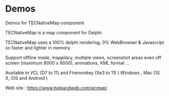 # Demos
 Demos for TECNativeMap component

TECNativeMap is a map component for Delphi

TECNativeMap uses a 100% delphi rendering, 0% WebBrowser & Javascript so faster and lighter in memory

Support offline mode, mappilary, multiple views, screenshot areas even off screen (maximum 8000 x 8000), animations, KML format ...

Available in VCL (D7 to 11) and Firemonkey (Xe3 to 11) ( Windows , Mac OS X, iOS and Android )

Web site : https://www.helpandweb.com/ecmap/
